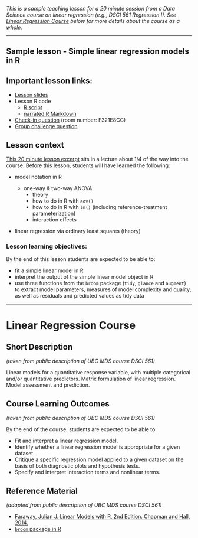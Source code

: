 *This is a sample teaching lesson for a 20 minute session from a Data Science course on linear regression (e.g., DSCI 561 Regression I). See [Linear Regression Course](https://github.com/ttimbers/UBC-stat-sample-lesson/blob/master/README.md#linear-regression-course) below for more details about the course as a whole.*

---

## Sample lesson - Simple linear regression models in R

## Important lesson links:
- [Lesson slides](doc/fit_interp_lm_R_slides.pdf)
- Lesson R code
    - [R script](src/fit_interp_lm_R.R)
    - [narrated R Markdown](src/fit_interp_lm_R.Rmd)
- [Check-in question](https://b.socrative.com/login/student/) (room number: F321E8CC)
- [Group challenge question](https://tinyurl.com/stat-group-challenge)

## Lesson context
[This 20 minute lesson excerpt](doc/fit_interp_lm_R_slides.pdf) sits in a lecture about 1/4 of the way into the course. Before this lesson, students will have learned the following:
- model notation in R
  - one-way & two-way ANOVA
    - theory
    - how to do in R with `aov()`
    - how to do in R with `lm()` (including reference-treatment parameterization)
    - interaction effects

- linear regression via ordinary least squares (theory)

### Lesson learning objectives:
By the end of this lesson students are expected to be able to:
- fit a simple linear model in R
- interpret the output of the simple linear model object in R
- use three functions from the `broom` package (`tidy`, `glance` and `augment`) to extract model parameters, measures of model complexity and quality, as well as residuals and predicted values as tidy data

---

# Linear Regression Course

## Short Description
*(taken from public description of UBC MDS course DSCI 561)*

Linear models for a quantitative response variable, with multiple categorical and/or quantitative predictors. Matrix formulation of linear regression. Model assessment and prediction.

## Course Learning Outcomes
*(taken from public description of UBC MDS course DSCI 561)*

By the end of the course, students are expected to be able to:

- Fit and interpret a linear regression model.
- Identify whether a linear regression model is appropriate for a given dataset.
- Critique a specific regression model applied to a given dataset on the basis of both diagnostic plots and hypothesis tests.
- Specify and interpret interaction terms and nonlinear terms.

## Reference Material
*(adapted from public description of UBC MDS course DSCI 561)*
- [Faraway, Julian J. Linear Models with R, 2nd Edition. Chapman and Hall, 2014.](https://login.ezproxy.library.ubc.ca/login?url=http://www.ubc.eblib.com/patron/FullRecord.aspx?p=1640577)
- [`broom` package in R](https://cran.r-project.org/web/packages/broom/vignettes/broom.html)
